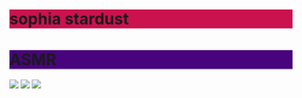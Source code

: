 <body>
<h1 style="background-color:#CA124F;">sophia stardust</h1>
<h1 style="background-color:#48047D;">ASMR</h1>
<img src="https://i.imgur.com/bOP1LMO.jpg" >
<img src="https://i.imgur.com/GkhSPFr.jpg" >
    <img src="https://i.imgur.com/tJQDHhE.jpg" >
</body>
